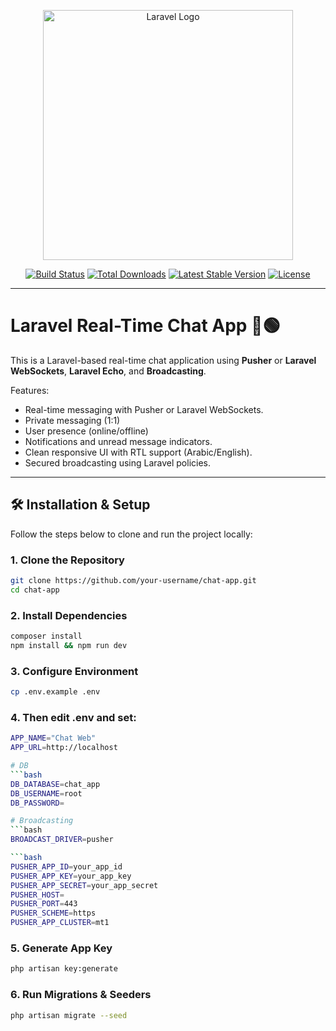<p align="center">
    <a href="https://laravel.com" target="_blank">
        <img src="https://raw.githubusercontent.com/laravel/art/master/logo-lockup/5%20SVG/2%20CMYK/1%20Full%20Color/laravel-logolockup-cmyk-red.svg" width="400" alt="Laravel Logo">
    </a>
</p>

<p align="center">
    <a href="https://github.com/your-username/chat-app/actions"><img src="https://github.com/your-username/chat-app/workflows/tests/badge.svg" alt="Build Status"></a>
    <a href="https://packagist.org/packages/your-username/chat-app"><img src="https://img.shields.io/packagist/dt/laravel/framework" alt="Total Downloads"></a>
    <a href="https://packagist.org/packages/your-username/chat-app"><img src="https://img.shields.io/packagist/v/laravel/framework" alt="Latest Stable Version"></a>
    <a href="https://packagist.org/packages/your-username/chat-app"><img src="https://img.shields.io/packagist/l/laravel/framework" alt="License"></a>
</p>

---

# Laravel Real-Time Chat App 🔴🟢

This is a Laravel-based real-time chat application using **Pusher** or **Laravel WebSockets**, **Laravel Echo**, and **Broadcasting**.

Features:

-   Real-time messaging with Pusher or Laravel WebSockets.
-   Private messaging (1:1)
-   User presence (online/offline)
-   Notifications and unread message indicators.
-   Clean responsive UI with RTL support (Arabic/English).
-   Secured broadcasting using Laravel policies.

---

## 🛠 Installation & Setup

Follow the steps below to clone and run the project locally:

### 1. Clone the Repository

```bash
git clone https://github.com/your-username/chat-app.git
cd chat-app

```

### 2. Install Dependencies

```bash
composer install
npm install && npm run dev

```

### 3. Configure Environment

```bash
cp .env.example .env

```

### 4. Then edit .env and set:

````bash
APP_NAME="Chat Web"
APP_URL=http://localhost

# DB
```bash
DB_DATABASE=chat_app
DB_USERNAME=root
DB_PASSWORD=

# Broadcasting
```bash
BROADCAST_DRIVER=pusher

```bash
PUSHER_APP_ID=your_app_id
PUSHER_APP_KEY=your_app_key
PUSHER_APP_SECRET=your_app_secret
PUSHER_HOST=
PUSHER_PORT=443
PUSHER_SCHEME=https
PUSHER_APP_CLUSTER=mt1

````

### 5. Generate App Key

```bash
php artisan key:generate

```

### 6. Run Migrations & Seeders

```bash
php artisan migrate --seed

```
